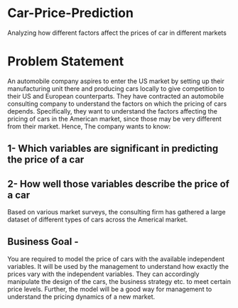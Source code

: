 # Car-Price-Prediction
Analyzing how different factors affect the prices of car in different markets

# Problem Statement
An automobile company aspires to enter the US market by setting up their manufacturing unit there and producing cars locally to give competition to their US and European counterparts. They have contracted an automobile consulting company to understand the factors on which the pricing of cars depends. Specifically, they want to understand the factors affecting the pricing of cars in the American market, since those may be very different from their market. Hence, The company wants to know:

## 1- Which variables are significant in predicting the price of a car
## 2- How well those variables describe the price of a car
Based on various market surveys, the consulting firm has gathered a large dataset of different types of cars across the Americal market.

## Business Goal - 
You are required to model the price of cars with the available independent variables. It will be used by the management to understand how exactly the prices vary with the independent variables. They can accordingly manipulate the design of the cars, the business strategy etc. to meet certain price levels. Further, the model will be a good way for management to understand the pricing dynamics of a new market.
